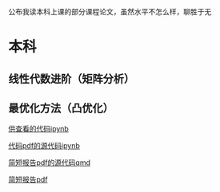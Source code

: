 公布我读本科上课的部分课程论文，虽然水平不怎么样，聊胜于无

# 本科

## 线性代数进阶（矩阵分析）

## 最优化方法（凸优化）

[供查看的代码ipynb](https://nbviewer.org/github/Cynthian-pshds/course-paper/blob/main/optimization/code.ipynb)

[代码pdf的源代码ipynb](https://nbviewer.org/github/Cynthian-pshds/course-paper/blob/main/optimization/code-source/code.ipynb)

[简短报告pdf的源代码qmd](https://github.com/Cynthian-pshds/course-paper/blob/main/optimization/short-report-source/short-report.qmd)

[简短报告pdf](https://nbviewer.org/github/Cynthian-pshds/course-paper/blob/main/optimization/short-report.pdf)
